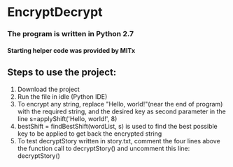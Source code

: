 # EncryptDecrypt
### The program is written in Python 2.7
#### Starting helper code was provided by MITx
## Steps to use the project:
1) Download the project<br>
2) Run the file in idle (Python IDE)<br>
3) To encrypt any string, replace "Hello, world!"(near the end of program) with the required string, and the desired key as second parameter in the line s=applyShift('Hello, world!', 8) <br>
4) bestShift = findBestShift(wordList, s) is used to find the best possible key to be applied to get back the encrypted string <br>
5) To test decryptStory written in story.txt, comment the four lines above the function call to decryptStory() and uncomment this line: decryptStory() <br>
